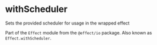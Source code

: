 # withScheduler

Sets the provided scheduler for usage in the wrapped effect

Part of the `Effect` module from the `@effect/io` package. Also known as `Effect.withScheduler`.
